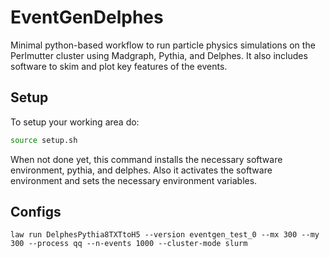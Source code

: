 # EventGenDelphes
Minimal python-based workflow to run particle physics simulations on the Perlmutter cluster using Madgraph, Pythia, and Delphes.
It also includes software to skim and plot key features of the events.

## Setup
To setup your working area do:
```bash
source setup.sh
```

When not done yet, this command installs the necessary software environment, pythia, and delphes.
Also it activates the software environment and sets the necessary environment variables.

## Configs

```
law run DelphesPythia8TXTtoH5 --version eventgen_test_0 --mx 300 --my 300 --process qq --n-events 1000 --cluster-mode slurm
```

